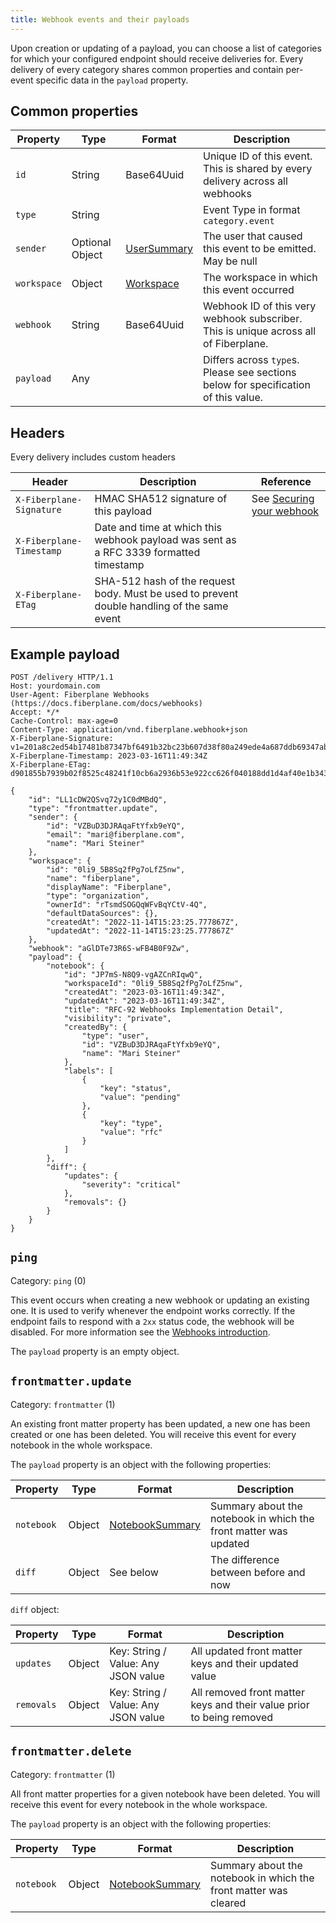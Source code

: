 ```yaml
---
title: Webhook events and their payloads
---
```


Upon creation or updating of a payload, you can choose a list of categories for which your configured endpoint
should receive deliveries for. Every delivery of every category shares common properties and contain
per-event specific data in the `payload` property.

## Common properties

| Property    | Type            | Format            | Description                                                                          |
|-------------|-----------------|-------------------|--------------------------------------------------------------------------------------|
| `id`        | String          | Base64Uuid        | Unique ID of this event. This is shared by every delivery across all webhooks        |
| `type`      | String          |                   | Event Type in format `category.event`                                                |
| `sender`    | Optional Object | [UserSummary][us] | The user that caused this event to be emitted. May be null                           |
| `workspace` | Object          | [Workspace][ws]   | The workspace in which this event occurred                                           |
| `webhook`   | String          | Base64Uuid        | Webhook ID of this very webhook subscriber. This is unique across all of Fiberplane. |
| `payload`   | Any             |                   | Differs across `type`s. Please see sections below for specification of this value.   |

## Headers

Every delivery includes custom headers

| Header                   | Description                                                                                 | Reference                                          |
|--------------------------|---------------------------------------------------------------------------------------------|----------------------------------------------------|
| `X-Fiberplane-Signature` | HMAC SHA512 signature of this payload                                                       | See [Securing your webhook](webhooks-security) |
| `X-Fiberplane-Timestamp` | Date and time at which this webhook payload was sent as a RFC 3339 formatted timestamp      |                                                    |
| `X-Fiberplane-ETag`      | SHA-512 hash of the request body. Must be used to prevent double handling of the same event |                                                    |

[us]: https://docs.fiberplane.com/reference/profile_get-1
[ws]: https://docs.fiberplane.com/reference/workspace_get-1

## Example payload

```http request
POST /delivery HTTP/1.1
Host: yourdomain.com
User-Agent: Fiberplane Webhooks (https://docs.fiberplane.com/docs/webhooks)
Accept: */*
Cache-Control: max-age=0
Content-Type: application/vnd.fiberplane.webhook+json
X-Fiberplane-Signature: v1=201a8c2ed54b17481b87347bf6491b32bc23b607d38f80a249ede4a687ddb69347ab40e4253f2d4dce667ff8227487de72b4151d43d0748c6a0d35aaebca941d
X-Fiberplane-Timestamp: 2023-03-16T11:49:34Z
X-Fiberplane-ETag: d901855b7939b02f8525c48241f10cb6a2936b53e922cc626f040188dd1d4af40e1b343351c66e8499f47878c6f32e57c3aa1d4346e7872e56f6abf9d0a82714

{
    "id": "LL1cDW2QSvq72y1C0dMBdQ",
    "type": "frontmatter.update",
    "sender": {
        "id": "VZBuD3DJRAqaFtYfxb9eYQ",
        "email": "mari@fiberplane.com",
        "name": "Mari Steiner"
    },
    "workspace": {
        "id": "0li9_5B8Sq2fPg7oLfZ5nw",
        "name": "fiberplane",
        "displayName": "Fiberplane",
        "type": "organization",
        "ownerId": "rTsmdSOGQqWFvBqYCtV-4Q",
        "defaultDataSources": {},
        "createdAt": "2022-11-14T15:23:25.777867Z",
        "updatedAt": "2022-11-14T15:23:25.777867Z"
    },
    "webhook": "aGlDTe73R6S-wFB4B0F9Zw",
    "payload": {
        "notebook": {
            "id": "JP7mS-N8Q9-vgAZCnRIqwQ",
            "workspaceId": "0li9_5B8Sq2fPg7oLfZ5nw",
            "createdAt": "2023-03-16T11:49:34Z",
            "updatedAt": "2023-03-16T11:49:34Z",
            "title": "RFC-92 Webhooks Implementation Detail",
            "visibility": "private",
            "createdBy": {
                "type": "user",
                "id": "VZBuD3DJRAqaFtYfxb9eYQ",
                "name": "Mari Steiner"
            },
            "labels": [
                {
                    "key": "status",
                    "value": "pending"
                },
                {
                    "key": "type",
                    "value": "rfc"
                }
            ]
        },
        "diff": {
            "updates": {
                "severity": "critical"
            },
            "removals": {}
        }
    }
}
```

## `ping`

Category: `ping` (0)

This event occurs when creating a new webhook or updating an existing one. It is used to verify
whenever the endpoint works correctly. If the endpoint fails to respond with a `2xx` status code,
the webhook will be disabled. For more information see the [Webhooks introduction](webhooks#ping-event).

The `payload` property is an empty object.

## `frontmatter.update`

Category: `frontmatter` (1)

An existing front matter property has been updated, a new one has been created or one has been deleted.
You will receive this event for every notebook in the whole workspace.

The `payload` property is an object with the following properties:

| Property   | Type   | Format                | Description                                                      |
|------------|--------|-----------------------|------------------------------------------------------------------|
| `notebook` | Object | [NotebookSummary][ns] | Summary about the notebook in which the front matter was updated |
| `diff`     | Object | See below             | The difference between before and now                            |

`diff` object:

| Property   | Type   | Format                              | Description                                                          |
|------------|--------|-------------------------------------|----------------------------------------------------------------------|
| `updates`  | Object | Key: String / Value: Any JSON value | All updated front matter keys and their updated value                |
| `removals` | Object | Key: String / Value: Any JSON value | All removed front matter keys and their value prior to being removed |

## `frontmatter.delete`

Category: `frontmatter` (1)

All front matter properties for a given notebook have been deleted.
You will receive this event for every notebook in the whole workspace.

The `payload` property is an object with the following properties:

| Property   | Type     | Format                | Description                                                      |
|------------|----------|-----------------------|------------------------------------------------------------------|
| `notebook` | Object   | [NotebookSummary][ns] | Summary about the notebook in which the front matter was cleared |

[ns]: https://docs.fiberplane.com/reference/notebook_list
